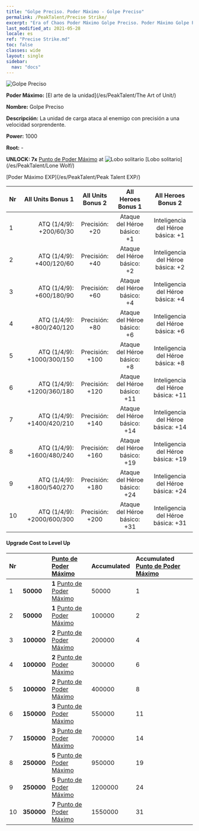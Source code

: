 ```yaml
---
title: "Golpe Preciso. Poder Máximo - Golpe Preciso"
permalink: /PeakTalent/Precise Strike/
excerpt: "Era of Chaos Poder Máximo Golpe Preciso. Poder Máximo Golpe Preciso. Golpe Preciso"
last_modified_at: 2021-05-28
locale: es
ref: "Precise Strike.md"
toc: false
classes: wide
layout: single
sidebar:
  nav: "docs"
---
```


  ![Golpe Preciso](/images/pt/talent_2002.png)

  **Poder Máximo:** [El arte de la unidad](/es/PeakTalent/The Art of Unit/)

  **Nombre:** Golpe Preciso

  **Descripción:** La unidad de carga ataca al enemigo con precisión a una velocidad sorprendente.

  **Power:** 1000

  **Root:** -

  **UNLOCK: 7x** [Punto de Poder Máximo](/ItemsES/con_934/) at ![Lobo solitario](/images/pt/talent_2001.png) [Lobo solitario](/es/PeakTalent/Lone Wolf/)

  [Poder Máximo EXP](/es/PeakTalent/Peak Talent EXP/)

  | Nr | All Units Bonus 1 | All Units Bonus 2 | All Heroes Bonus 1 | All Heroes Bonus 2 |
  |:---|--------------:|:-------------:|:-------------:|:-------------:|
  | 1 | ATQ (1/4/9): +200/60/30 | Precisión: +20 | Ataque del Héroe básico: +1 | Inteligencia del Héroe básica: +1 |
  | 2 | ATQ (1/4/9): +400/120/60 | Precisión: +40 | Ataque del Héroe básico: +2 | Inteligencia del Héroe básica: +2 |
  | 3 | ATQ (1/4/9): +600/180/90 | Precisión: +60 | Ataque del Héroe básico: +4 | Inteligencia del Héroe básica: +4 |
  | 4 | ATQ (1/4/9): +800/240/120 | Precisión: +80 | Ataque del Héroe básico: +6 | Inteligencia del Héroe básica: +6 |
  | 5 | ATQ (1/4/9): +1000/300/150 | Precisión: +100 | Ataque del Héroe básico: +8 | Inteligencia del Héroe básica: +8 |
  | 6 | ATQ (1/4/9): +1200/360/180 | Precisión: +120 | Ataque del Héroe básico: +11 | Inteligencia del Héroe básica: +11 |
  | 7 | ATQ (1/4/9): +1400/420/210 | Precisión: +140 | Ataque del Héroe básico: +14 | Inteligencia del Héroe básica: +14 |
  | 8 | ATQ (1/4/9): +1600/480/240 | Precisión: +160 | Ataque del Héroe básico: +19 | Inteligencia del Héroe básica: +19 |
  | 9 | ATQ (1/4/9): +1800/540/270 | Precisión: +180 | Ataque del Héroe básico: +24 | Inteligencia del Héroe básica: +24 |
  | 10 | ATQ (1/4/9): +2000/600/300 | Precisión: +200 | Ataque del Héroe básico: +31 | Inteligencia del Héroe básica: +31 |


#### Upgrade Cost to Level Up

  | Nr | <i class="fas fa-coins"/> | [Punto de Poder Máximo](/ItemsES/con_934/) | Accumulated <i class="fas fa-coins"/> | Accumulated [Punto de Poder Máximo](/ItemsES/con_934/) |
  |:---|:--------------|:-------------|:-------------|:-------------|
  | 1 | **50000** | **1** [Punto de Poder Máximo](/ItemsES/con_934/) | 50000 | 1 |
  | 2 | **50000** | **1** [Punto de Poder Máximo](/ItemsES/con_934/) | 100000 | 2 |
  | 3 | **100000** | **2** [Punto de Poder Máximo](/ItemsES/con_934/) | 200000 | 4 |
  | 4 | **100000** | **2** [Punto de Poder Máximo](/ItemsES/con_934/) | 300000 | 6 |
  | 5 | **100000** | **2** [Punto de Poder Máximo](/ItemsES/con_934/) | 400000 | 8 |
  | 6 | **150000** | **3** [Punto de Poder Máximo](/ItemsES/con_934/) | 550000 | 11 |
  | 7 | **150000** | **3** [Punto de Poder Máximo](/ItemsES/con_934/) | 700000 | 14 |
  | 8 | **250000** | **5** [Punto de Poder Máximo](/ItemsES/con_934/) | 950000 | 19 |
  | 9 | **250000** | **5** [Punto de Poder Máximo](/ItemsES/con_934/) | 1200000 | 24 |
  | 10 | **350000** | **7** [Punto de Poder Máximo](/ItemsES/con_934/) | 1550000 | 31 |
